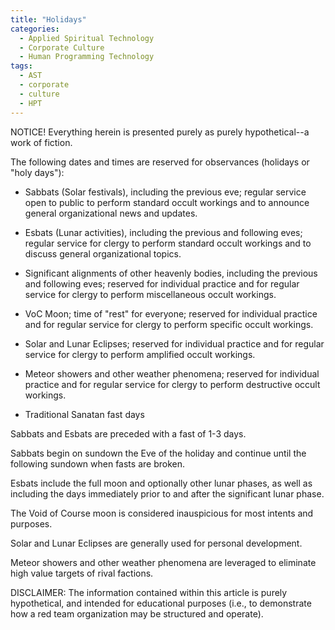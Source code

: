 ```yaml
---
title: "Holidays"
categories:
  - Applied Spiritual Technology
  - Corporate Culture
  - Human Programming Technology
tags:
  - AST
  - corporate
  - culture
  - HPT
---
```


NOTICE! Everything herein is presented purely as purely hypothetical--a work of fiction.



The following dates and times are reserved for observances (holidays or "holy days"):

- Sabbats (Solar festivals),
  including the previous eve;
  regular service open to public
  to perform standard occult workings
  and to announce general organizational news and updates.

- Esbats (Lunar activities),
  including the previous and following eves;
  regular service for clergy
  to perform standard occult workings
  and to discuss general organizational topics.

- Significant alignments of other heavenly bodies,
  including the previous and following eves;
  reserved for individual practice and for regular service for clergy
  to perform miscellaneous occult workings.

- VoC Moon;
  time of "rest" for everyone;
  reserved for individual practice and for regular service for clergy
  to perform specific occult workings.

- Solar and Lunar Eclipses;
  reserved for individual practice and for regular service for clergy
  to perform amplified occult workings.

- Meteor showers and other weather phenomena;
  reserved for individual practice and for regular service for clergy
  to perform destructive occult workings.

- Traditional Sanatan fast days



Sabbats and Esbats are preceded with a fast of 1-3 days.

Sabbats begin on sundown the Eve of the holiday
and continue until the following sundown
when fasts are broken.

Esbats include the full moon and optionally other lunar phases,
as well as including the days immediately prior to and after the significant lunar phase.

The Void of Course moon is considered inauspicious for most intents and purposes.

Solar and Lunar Eclipses are generally used for personal development.

Meteor showers and other weather phenomena
are leveraged to eliminate high value targets of rival factions.



DISCLAIMER:
The information contained within this article is purely hypothetical,
and intended for educational purposes
(i.e., to demonstrate how a red team organization may be structured and operate).
